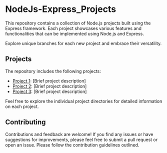 # NodeJs-Express_Projects

This repository contains a collection of Node.js projects built using the Express framework. Each project showcases various features and functionalities that can be implemented using Node.js and Express.

Explore unique branches for each new project and embrace their versatility.

## Projects

The repository includes the following projects:

- [Project 1](project1/): [Brief project description]
- [Project 2](project2/): [Brief project description]
- [Project 3](project3/): [Brief project description]

Feel free to explore the individual project directories for detailed information on each project.

## Contributing

Contributions and feedback are welcome! If you find any issues or have suggestions for improvements, please feel free to submit a pull request or open an issue. Please follow the contribution guidelines outlined.
